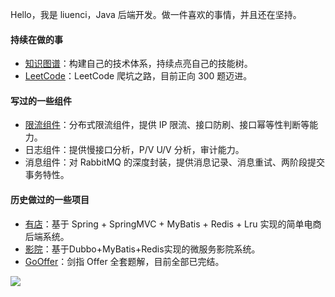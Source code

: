 Hello，我是 liuenci，Java 后端开发。做一件喜欢的事情，并且还在坚持。

#### 持续在做的事
* [知识图谱](https://github.com/liuenci/knowledge_graph)：构建自己的技术体系，持续点亮自己的技能树。
* [LeetCode](https://github.com/liuenci/Leetcode)：LeetCode 爬坑之路，目前正向 300 题迈进。

#### 写过的一些组件
* [限流组件](https://github.com/liuenci/component-rate-limiter)：分布式限流组件，提供 IP 限流、接口防刷、接口幂等性判断等能力。
* 日志组件：提供慢接口分析，P/V U/V 分析，审计能力。
* 消息组件：对 RabbitMQ 的深度封装，提供消息记录、消息重试、两阶段提交事务特性。

#### 历史做过的一些项目
* [有店](https://github.com/liuenci/youdian)：基于 Spring + SpringMVC + MyBatis + Redis + Lru 实现的简单电商后端系统。
* [影院](https://github.com/liuenci/meeting)：基于Dubbo+MyBatis+Redis实现的微服务影院系统。
* [GoOffer](https://github.com/liuenci/GoOffer)：剑指 Offer 全套题解，目前全部已完结。

![](https://github-readme-stats.vercel.app/api?username=liuenci&show_icons=true&theme=default&hide=prs,contribs)
